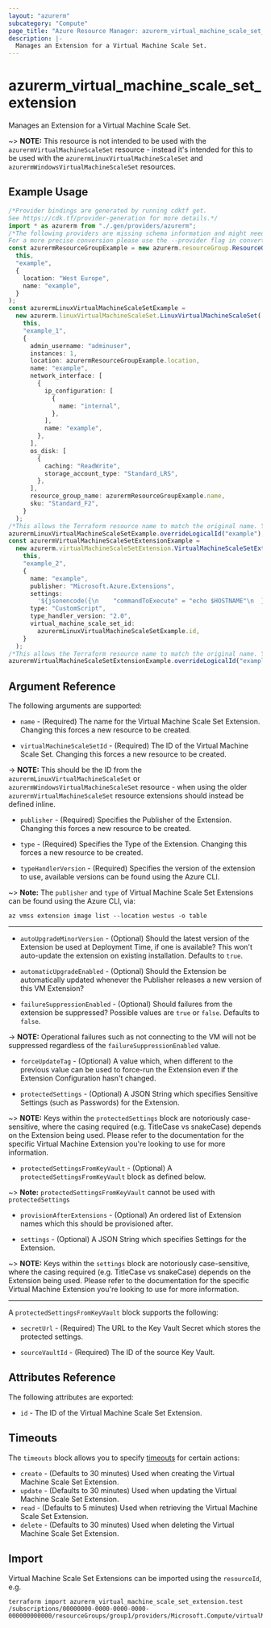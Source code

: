 ```yaml
---
layout: "azurerm"
subcategory: "Compute"
page_title: "Azure Resource Manager: azurerm_virtual_machine_scale_set_extension"
description: |-
  Manages an Extension for a Virtual Machine Scale Set.
---
```


# azurerm\_virtual\_machine\_scale\_set\_extension

Manages an Extension for a Virtual Machine Scale Set.

\~> **NOTE:** This resource is not intended to be used with the `azurermVirtualMachineScaleSet` resource - instead it's intended for this to be used with the `azurermLinuxVirtualMachineScaleSet` and `azurermWindowsVirtualMachineScaleSet` resources.

## Example Usage

```typescript
/*Provider bindings are generated by running cdktf get.
See https://cdk.tf/provider-generation for more details.*/
import * as azurerm from "./.gen/providers/azurerm";
/*The following providers are missing schema information and might need manual adjustments to synthesize correctly: azurerm.
For a more precise conversion please use the --provider flag in convert.*/
const azurermResourceGroupExample = new azurerm.resourceGroup.ResourceGroup(
  this,
  "example",
  {
    location: "West Europe",
    name: "example",
  }
);
const azurermLinuxVirtualMachineScaleSetExample =
  new azurerm.linuxVirtualMachineScaleSet.LinuxVirtualMachineScaleSet(
    this,
    "example_1",
    {
      admin_username: "adminuser",
      instances: 1,
      location: azurermResourceGroupExample.location,
      name: "example",
      network_interface: [
        {
          ip_configuration: [
            {
              name: "internal",
            },
          ],
          name: "example",
        },
      ],
      os_disk: [
        {
          caching: "ReadWrite",
          storage_account_type: "Standard_LRS",
        },
      ],
      resource_group_name: azurermResourceGroupExample.name,
      sku: "Standard_F2",
    }
  );
/*This allows the Terraform resource name to match the original name. You can remove the call if you don't need them to match.*/
azurermLinuxVirtualMachineScaleSetExample.overrideLogicalId("example");
const azurermVirtualMachineScaleSetExtensionExample =
  new azurerm.virtualMachineScaleSetExtension.VirtualMachineScaleSetExtension(
    this,
    "example_2",
    {
      name: "example",
      publisher: "Microsoft.Azure.Extensions",
      settings:
        '${jsonencode({\n    "commandToExecute" = "echo $HOSTNAME"\n  })}',
      type: "CustomScript",
      type_handler_version: "2.0",
      virtual_machine_scale_set_id:
        azurermLinuxVirtualMachineScaleSetExample.id,
    }
  );
/*This allows the Terraform resource name to match the original name. You can remove the call if you don't need them to match.*/
azurermVirtualMachineScaleSetExtensionExample.overrideLogicalId("example");

```

## Argument Reference

The following arguments are supported:

*   `name` - (Required) The name for the Virtual Machine Scale Set Extension. Changing this forces a new resource to be created.

*   `virtualMachineScaleSetId` - (Required) The ID of the Virtual Machine Scale Set. Changing this forces a new resource to be created.

\-> **NOTE:** This should be the ID from the `azurermLinuxVirtualMachineScaleSet` or `azurermWindowsVirtualMachineScaleSet` resource - when using the older `azurermVirtualMachineScaleSet` resource extensions should instead be defined inline.

*   `publisher` - (Required) Specifies the Publisher of the Extension. Changing this forces a new resource to be created.

*   `type` - (Required) Specifies the Type of the Extension. Changing this forces a new resource to be created.

*   `typeHandlerVersion` - (Required) Specifies the version of the extension to use, available versions can be found using the Azure CLI.

\~> **Note:** The `publisher` and `type` of Virtual Machine Scale Set Extensions can be found using the Azure CLI, via:

```shell
az vmss extension image list --location westus -o table
```

***

*   `autoUpgradeMinorVersion` - (Optional) Should the latest version of the Extension be used at Deployment Time, if one is available? This won't auto-update the extension on existing installation. Defaults to `true`.

*   `automaticUpgradeEnabled` - (Optional) Should the Extension be automatically updated whenever the Publisher releases a new version of this VM Extension?

*   `failureSuppressionEnabled` - (Optional) Should failures from the extension be suppressed? Possible values are `true` or `false`. Defaults to `false`.

\-> **NOTE:** Operational failures such as not connecting to the VM will not be suppressed regardless of the `failureSuppressionEnabled` value.

*   `forceUpdateTag` - (Optional) A value which, when different to the previous value can be used to force-run the Extension even if the Extension Configuration hasn't changed.

*   `protectedSettings` - (Optional) A JSON String which specifies Sensitive Settings (such as Passwords) for the Extension.

\~> **NOTE:** Keys within the `protectedSettings` block are notoriously case-sensitive, where the casing required (e.g. TitleCase vs snakeCase) depends on the Extension being used. Please refer to the documentation for the specific Virtual Machine Extension you're looking to use for more information.

* `protectedSettingsFromKeyVault` - (Optional) A `protectedSettingsFromKeyVault` block as defined below.

\~> **Note:** `protectedSettingsFromKeyVault` cannot be used with `protectedSettings`

*   `provisionAfterExtensions` - (Optional) An ordered list of Extension names which this should be provisioned after.

*   `settings` - (Optional) A JSON String which specifies Settings for the Extension.

\~> **NOTE:** Keys within the `settings` block are notoriously case-sensitive, where the casing required (e.g. TitleCase vs snakeCase) depends on the Extension being used. Please refer to the documentation for the specific Virtual Machine Extension you're looking to use for more information.

***

A `protectedSettingsFromKeyVault` block supports the following:

*   `secretUrl` - (Required) The URL to the Key Vault Secret which stores the protected settings.

*   `sourceVaultId` - (Required) The ID of the source Key Vault.

## Attributes Reference

The following attributes are exported:

* `id` - The ID of the Virtual Machine Scale Set Extension.

## Timeouts

The `timeouts` block allows you to specify [timeouts](https://www.terraform.io/language/resources/syntax#operation-timeouts) for certain actions:

* `create` - (Defaults to 30 minutes) Used when creating the Virtual Machine Scale Set Extension.
* `update` - (Defaults to 30 minutes) Used when updating the Virtual Machine Scale Set Extension.
* `read` - (Defaults to 5 minutes) Used when retrieving the Virtual Machine Scale Set Extension.
* `delete` - (Defaults to 30 minutes) Used when deleting the Virtual Machine Scale Set Extension.

## Import

Virtual Machine Scale Set Extensions can be imported using the `resourceId`, e.g.

```shell
terraform import azurerm_virtual_machine_scale_set_extension.test /subscriptions/00000000-0000-0000-0000-000000000000/resourceGroups/group1/providers/Microsoft.Compute/virtualMachineScaleSets/scaleSet1/extensions/extension1
```
